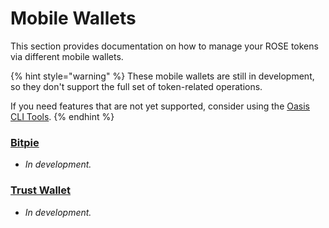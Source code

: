 # Mobile Wallets

This section provides documentation on how to manage your ROSE tokens via different mobile wallets.

{% hint style="warning" %}
These mobile wallets are still in development, so they don't support the full set of token-related operations.

If you need features that are not yet supported, consider using the [Oasis CLI Tools](oasis-cli-tools/).
{% endhint %}

### [Bitpie](https://bitpie.com/)

* _In development._

### [Trust Wallet](https://trustwallet.com/)

* _In development._

